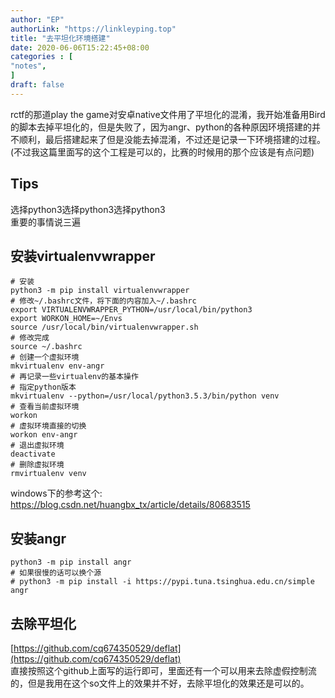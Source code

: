 ```yaml
---
author: "EP"  
authorLink: "https://linkleyping.top"  
title: "去平坦化环境搭建"    
date: 2020-06-06T15:22:45+08:00    
categories : [                                  
"notes",    
]    
draft: false    
---   
```

rctf的那道play the game对安卓native文件用了平坦化的混淆，我开始准备用Bird的脚本去掉平坦化的，但是失败了，因为angr、python的各种原因环境搭建的并不顺利，最后搭建起来了但是没能去掉混淆，不过还是记录一下环境搭建的过程。(不过我这篇里面写的这个工程是可以的，比赛的时候用的那个应该是有点问题)    
## Tips    
选择python3选择python3选择python3    
重要的事情说三遍    
## 安装virtualenvwrapper    
```shell    
# 安装    
python3 -m pip install virtualenvwrapper    
# 修改~/.bashrc文件，将下面的内容加入~/.bashrc    
export VIRTUALENVWRAPPER_PYTHON=/usr/local/bin/python3    
export WORKON_HOME=~/Envs    
source /usr/local/bin/virtualenvwrapper.sh    
# 修改完成    
source ~/.bashrc    
# 创建一个虚拟环境    
mkvirtualenv env-angr    
# 再记录一些virtualenv的基本操作    
# 指定python版本    
mkvirtualenv --python=/usr/local/python3.5.3/bin/python venv    
# 查看当前虚拟环境    
workon    
# 虚拟环境直接的切换    
workon env-angr    
# 退出虚拟环境    
deactivate    
# 删除虚拟环境    
rmvirtualenv venv    
```    
windows下的参考这个: https://blog.csdn.net/huangbx_tx/article/details/80683515    
## 安装angr    
```shell    
python3 -m pip install angr    
# 如果很慢的话可以换个源    
# python3 -m pip install -i https://pypi.tuna.tsinghua.edu.cn/simple angr    
```    
## 去除平坦化    
[https://github.com/cq674350529/deflat](https://github.com/cq674350529/deflat)    
直接按照这个github上面写的运行即可，里面还有一个可以用来去除虚假控制流的，但是我用在这个so文件上的效果并不好，去除平坦化的效果还是可以的。    
